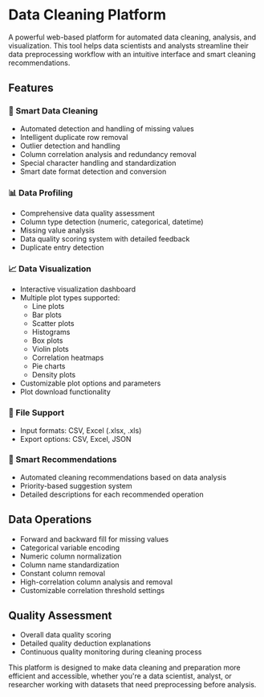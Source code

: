 # Data Cleaning Platform

A powerful web-based platform for automated data cleaning, analysis, and visualization. This tool helps data scientists and analysts streamline their data preprocessing workflow with an intuitive interface and smart cleaning recommendations.

## Features

### 🧹 Smart Data Cleaning
- Automated detection and handling of missing values
- Intelligent duplicate row removal
- Outlier detection and handling
- Column correlation analysis and redundancy removal
- Special character handling and standardization
- Smart date format detection and conversion

### 📊 Data Profiling
- Comprehensive data quality assessment
- Column type detection (numeric, categorical, datetime)
- Missing value analysis
- Data quality scoring system with detailed feedback
- Duplicate entry detection

### 📈 Data Visualization
- Interactive visualization dashboard
- Multiple plot types supported:
  - Line plots
  - Bar plots
  - Scatter plots
  - Histograms
  - Box plots
  - Violin plots
  - Correlation heatmaps
  - Pie charts
  - Density plots
- Customizable plot options and parameters
- Plot download functionality

### 💾 File Support
- Input formats: CSV, Excel (.xlsx, .xls)
- Export options: CSV, Excel, JSON

### 🤖 Smart Recommendations
- Automated cleaning recommendations based on data analysis
- Priority-based suggestion system
- Detailed descriptions for each recommended operation

## Data Operations
- Forward and backward fill for missing values
- Categorical variable encoding
- Numeric column normalization
- Column name standardization
- Constant column removal
- High-correlation column analysis and removal
- Customizable correlation threshold settings

## Quality Assessment
- Overall data quality scoring
- Detailed quality deduction explanations
- Continuous quality monitoring during cleaning process

This platform is designed to make data cleaning and preparation more efficient and accessible, whether you're a data scientist, analyst, or researcher working with datasets that need preprocessing before analysis.

